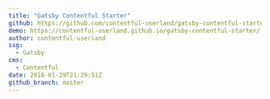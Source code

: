 ```yaml
---
title: "Gatsby Contentful Starter"
github: https://github.com/contentful-userland/gatsby-contentful-starter
demo: https://contentful-userland.github.io/gatsby-contentful-starter/
author: contentful-userland
ssg:
  - Gatsby
cms:
  - Contentful
date: 2018-01-29T21:29:51Z
github_branch: master
---
```

